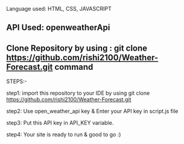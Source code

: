 Language used: HTML, CSS, JAVASCRIPT

API Used: openweatherApi
--------------------------------------------------------------------------------------------------------------
Clone Repository by using : git clone https://github.com/rishi2100/Weather-Forecast.git command
--------------------------------------------------------------------------------------------------------------

STEPS:-

step1: import this repository to your IDE by using git clone https://github.com/rishi2100/Weather-Forecast.git

step2: Use open_weather_api key & Enter your API key in script.js file 

step3: Put this API key in API_KEY variable.

step4: Your site is ready to run & good to go :)

